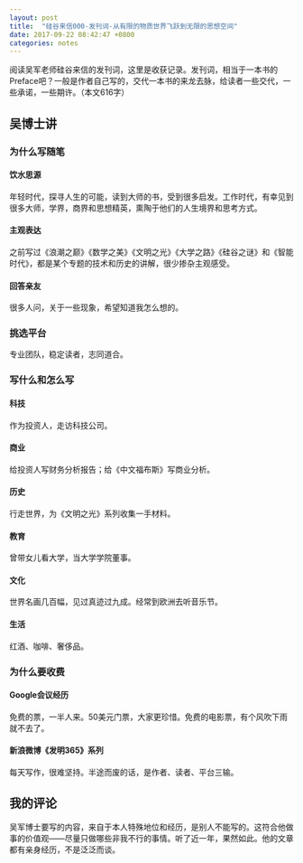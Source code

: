 ```yaml
---
layout: post
title:  "硅谷来信000-发刊词-从有限的物质世界飞跃到无限的思想空间"
date: 2017-09-22 08:42:47 +0800
categories: notes
---
```


阅读吴军老师硅谷来信的发刊词，这里是收获记录。发刊词，相当于一本书的Preface吧？一般是作者自己写的，交代一本书的来龙去脉，给读者一些交代，一些承诺，一些期许。（本文616字）

## 吴博士讲

### 为什么写随笔

#### 饮水思源

年轻时代，探寻人生的可能，读到大师的书，受到很多启发。工作时代，有幸见到很多大师，学界，商界和思想精英，熏陶于他们的人生境界和思考方式。

#### 主观表达

之前写过《浪潮之巅》《数学之美》《文明之光》《大学之路》《硅谷之谜》和《智能时代》，都是某个专题的技术和历史的讲解，很少掺杂主观感受。

#### 回答亲友

很多人问，关于一些现象，希望知道我怎么想的。

### 挑选平台

专业团队，稳定读者，志同道合。

### 写什么和怎么写

#### 科技

作为投资人，走访科技公司。

#### 商业

给投资人写财务分析报告；给《中文福布斯》写商业分析。

#### 历史

行走世界，为《文明之光》系列收集一手材料。

#### 教育

曾带女儿看大学，当大学学院董事。

#### 文化

世界名画几百幅，见过真迹过九成。经常到欧洲去听音乐节。

#### 生活

红酒、咖啡、奢侈品。

### 为什么要收费

#### Google会议经历

免费的票，一半人来。50美元门票，大家更珍惜。免费的电影票，有个风吹下雨就不去了。

#### 新浪微博《发明365》系列

每天写作，很难坚持。半途而废的话，是作者、读者、平台三输。

## 我的评论

吴军博士要写的内容，来自于本人特殊地位和经历，是别人不能写的。这符合他做事的价值观——尽量只做哪些非我不行的事情。听了近一年，果然如此。他的文章都有亲身经历，不是泛泛而谈。

